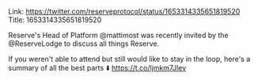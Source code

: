 Link:  https://twitter.com/reserveprotocol/status/1653314335651819520
Title: 1653314335651819520

Reserve's Head of Platform @mattimost was recently invited by the @ReserveLodge to discuss all things Reserve.

If you weren't able to attend but still would like to stay in the loop, here's a summary of all the best parts ⬇️
https://t.co/ljmkm7Jlev
